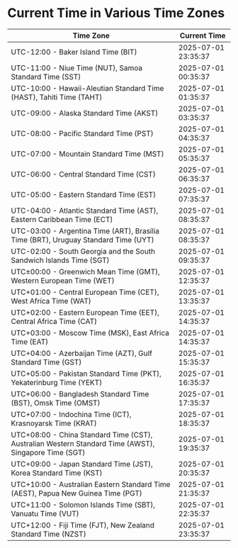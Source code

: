 # Current Time in Various Time Zones

| Time Zone | Current Time |
|-----------|--------------|
| UTC-12:00 - Baker Island Time (BIT) | 2025-07-01 23:35:37 |
| UTC-11:00 - Niue Time (NUT), Samoa Standard Time (SST) | 2025-07-01 00:35:37 |
| UTC-10:00 - Hawaii-Aleutian Standard Time (HAST), Tahiti Time (TAHT) | 2025-07-01 01:35:37 |
| UTC-09:00 - Alaska Standard Time (AKST) | 2025-07-01 03:35:37 |
| UTC-08:00 - Pacific Standard Time (PST) | 2025-07-01 04:35:37 |
| UTC-07:00 - Mountain Standard Time (MST) | 2025-07-01 05:35:37 |
| UTC-06:00 - Central Standard Time (CST) | 2025-07-01 06:35:37 |
| UTC-05:00 - Eastern Standard Time (EST) | 2025-07-01 07:35:37 |
| UTC-04:00 - Atlantic Standard Time (AST), Eastern Caribbean Time (ECT) | 2025-07-01 08:35:37 |
| UTC-03:00 - Argentina Time (ART), Brasília Time (BRT), Uruguay Standard Time (UYT) | 2025-07-01 08:35:37 |
| UTC-02:00 - South Georgia and the South Sandwich Islands Time (SGT) | 2025-07-01 09:35:37 |
| UTC±00:00 - Greenwich Mean Time (GMT), Western European Time (WET) | 2025-07-01 12:35:37 |
| UTC+01:00 - Central European Time (CET), West Africa Time (WAT) | 2025-07-01 13:35:37 |
| UTC+02:00 - Eastern European Time (EET), Central Africa Time (CAT) | 2025-07-01 14:35:37 |
| UTC+03:00 - Moscow Time (MSK), East Africa Time (EAT) | 2025-07-01 14:35:37 |
| UTC+04:00 - Azerbaijan Time (AZT), Gulf Standard Time (GST) | 2025-07-01 15:35:37 |
| UTC+05:00 - Pakistan Standard Time (PKT), Yekaterinburg Time (YEKT) | 2025-07-01 16:35:37 |
| UTC+06:00 - Bangladesh Standard Time (BST), Omsk Time (OMST) | 2025-07-01 17:35:37 |
| UTC+07:00 - Indochina Time (ICT), Krasnoyarsk Time (KRAT) | 2025-07-01 18:35:37 |
| UTC+08:00 - China Standard Time (CST), Australian Western Standard Time (AWST), Singapore Time (SGT) | 2025-07-01 19:35:37 |
| UTC+09:00 - Japan Standard Time (JST), Korea Standard Time (KST) | 2025-07-01 20:35:37 |
| UTC+10:00 - Australian Eastern Standard Time (AEST), Papua New Guinea Time (PGT) | 2025-07-01 21:35:37 |
| UTC+11:00 - Solomon Islands Time (SBT), Vanuatu Time (VUT) | 2025-07-01 22:35:37 |
| UTC+12:00 - Fiji Time (FJT), New Zealand Standard Time (NZST) | 2025-07-01 23:35:37 |
